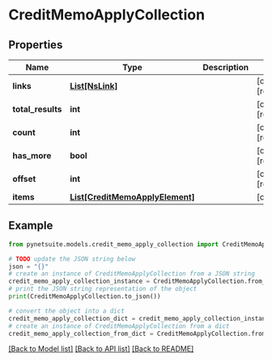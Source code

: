 # CreditMemoApplyCollection


## Properties

Name | Type | Description | Notes
------------ | ------------- | ------------- | -------------
**links** | [**List[NsLink]**](NsLink.md) |  | [optional] [readonly] 
**total_results** | **int** |  | [optional] [readonly] 
**count** | **int** |  | [optional] [readonly] 
**has_more** | **bool** |  | [optional] [readonly] 
**offset** | **int** |  | [optional] [readonly] 
**items** | [**List[CreditMemoApplyElement]**](CreditMemoApplyElement.md) |  | [optional] 

## Example

```python
from pynetsuite.models.credit_memo_apply_collection import CreditMemoApplyCollection

# TODO update the JSON string below
json = "{}"
# create an instance of CreditMemoApplyCollection from a JSON string
credit_memo_apply_collection_instance = CreditMemoApplyCollection.from_json(json)
# print the JSON string representation of the object
print(CreditMemoApplyCollection.to_json())

# convert the object into a dict
credit_memo_apply_collection_dict = credit_memo_apply_collection_instance.to_dict()
# create an instance of CreditMemoApplyCollection from a dict
credit_memo_apply_collection_from_dict = CreditMemoApplyCollection.from_dict(credit_memo_apply_collection_dict)
```
[[Back to Model list]](../README.md#documentation-for-models) [[Back to API list]](../README.md#documentation-for-api-endpoints) [[Back to README]](../README.md)



